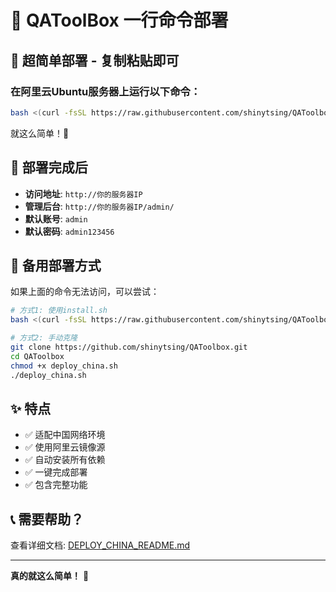 # 🚀 QAToolBox 一行命令部署

## 📱 超简单部署 - 复制粘贴即可

### 在阿里云Ubuntu服务器上运行以下命令：

```bash
bash <(curl -fsSL https://raw.githubusercontent.com/shinytsing/QAToolbox/main/deploy_china.sh)
```

就这么简单！🎉

## 🎯 部署完成后

- **访问地址**: `http://你的服务器IP`
- **管理后台**: `http://你的服务器IP/admin/`
- **默认账号**: `admin`
- **默认密码**: `admin123456`

## 🔧 备用部署方式

如果上面的命令无法访问，可以尝试：

```bash
# 方式1: 使用install.sh
bash <(curl -fsSL https://raw.githubusercontent.com/shinytsing/QAToolbox/main/install.sh)

# 方式2: 手动克隆
git clone https://github.com/shinytsing/QAToolbox.git
cd QAToolbox
chmod +x deploy_china.sh
./deploy_china.sh
```

## ✨ 特点

- ✅ 适配中国网络环境
- ✅ 使用阿里云镜像源
- ✅ 自动安装所有依赖
- ✅ 一键完成部署
- ✅ 包含完整功能

## 📞 需要帮助？

查看详细文档: [DEPLOY_CHINA_README.md](DEPLOY_CHINA_README.md)

---
**真的就这么简单！** 🎊
